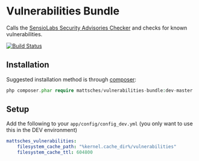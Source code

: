 Vulnerabilities Bundle
======================

Calls the [SensioLabs Security Advisories Checker](https://security.sensiolabs.org/) and checks for known vulnerabilities.

[![Build Status](https://travis-ci.org/mattsches/VulnerabilitiesBundle.png?branch=master)](https://travis-ci.org/mattsches/VulnerabilitiesBundle)

Installation
------------

Suggested installation method is through [composer](http://getcomposer.org/):

```php
php composer.phar require mattsches/vulnerabilities-bundle:dev-master
```

Setup
-----

Add the following to your `app/config/config_dev.yml` (you only want to use this in the DEV environment)

```yml
mattsches_vulnerabilities:
    filesystem_cache_path: "%kernel.cache_dir%/vulnerabilities"
    filesystem_cache_ttl: 604800
```
